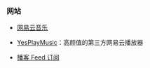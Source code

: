 ### 网站

- [网易云音乐](https://music.163.com/)

- [YesPlayMusic](https://music.bluepill.one/)：高颜值的第三方网易云播放器

- [播客 Feed 订阅](https://getpodcast.xyz/)